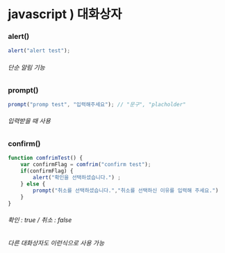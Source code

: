 # javascript ) 대화상자



### alert()

```javascript
alert("alert test");
```

###### 단순 알림 기능



### prompt()

```javascript
prompt("promp test", "입력해주세요"); // "문구", "placholder"
```

###### 입력받을 때 사용



### confirm()

```javascript
function comfrimTest() {
    var confirmFlag = comfrim("confirm test");
    if(confirmFlag) {
        alert("확인을 선택하셨습니다.") ;
    } else {
        prompt("취소를 선택하셨습니다.","취소를 선택하신 이유를 입력해 주세요.")
    }
}
```

###### 확인 : true / 취소 : false

###### 다른 대화상자도 이런식으로 사용 가능